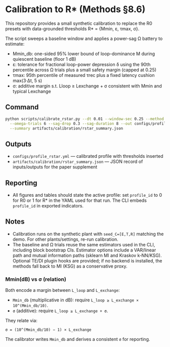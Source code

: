 # Calibration to R* (Methods §8.6)

This repository provides a small synthetic calibration to replace the R0 presets with data-grounded thresholds R* = {Mmin, ε, τmax, σ}.

The script sweeps a baseline window and applies a power-sag Ω battery to estimate:

- Mmin_db: one-sided 95% lower bound of loop-dominance M during quiescent baseline (floor 1 dB)
- ε: tolerance for fractional loop-power depression δ using the 90th percentile across Ω trials plus a small safety margin (capped at 0.25)
- τmax: 95th percentile of measured τrec plus a fixed latency cushion max(3·Δt, 5 s)
- σ: additive margin s.t. Lloop ≥ Lexchange + σ consistent with Mmin and typical Lexchange

## Command

```bash
python scripts/calibrate_rstar.py --dt 0.01 --window-sec 0.25 --method linear --baseline-sec 15 \
  --omega-trials 6 --sag-drop 0.3 --sag-duration 8 --out configs/profile_rstar.yml \
  --summary artifacts/calibration/rstar_summary.json
```

## Outputs

- `configs/profile_rstar.yml` — calibrated profile with thresholds inserted
- `artifacts/calibration/rstar_summary.json` — JSON record of inputs/outputs for the paper supplement

## Reporting

- All figures and tables should state the active profile: set `profile_id` to 0 for R0 or 1 for R* in the YAML used for that run. The CLI embeds `profile_id` in exported indicators.

## Notes

- Calibration runs on the synthetic plant with `seed_C=[E,T,R]` matching the demo. For other plants/settings, re-run calibration.
- The baseline and Ω trials reuse the same estimators used in the CLI, including block bootstrap CIs. Estimator options include a VAR/linear path and mutual information paths (sklearn MI and Kraskov k‑NN/KSG). Optional TE/DI plugin hooks are provided; if no backend is installed, the methods fall back to MI (KSG) as a conservative proxy.

### Mmin(dB) vs σ (relation)

Both encode a margin between `L_loop` and `L_exchange`:

- `Mmin_db` (multiplicative in dB): require `L_loop ≥ L_exchange × 10^(Mmin_db/10)`.
- `σ` (additive): require `L_loop ≥ L_exchange + σ`.

They relate via:

```
σ = (10^(Mmin_db/10) − 1) × L_exchange
```

The calibrator writes `Mmin_db` and derives a consistent `σ` for reporting.
